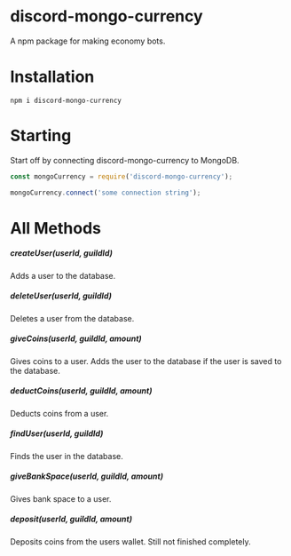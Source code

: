 # discord-mongo-currency
A npm package for making economy bots.

# Installation
```npm i discord-mongo-currency```

# Starting
Start off by connecting discord-mongo-currency to MongoDB.
```js
const mongoCurrency = require('discord-mongo-currency');

mongoCurrency.connect('some connection string');
```

# All Methods
##### createUser(userId, guildId)
Adds a user to the database.

##### deleteUser(userId, guildId)
Deletes a user from the database.

##### giveCoins(userId, guildId, amount)
Gives coins to a user. Adds the user to the database if the user is saved to the database.

##### deductCoins(userId, guildId, amount)
Deducts coins from a user.

##### findUser(userId, guildId)
Finds the user in the database.

##### giveBankSpace(userId, guildId, amount)
Gives bank space to a user.

##### deposit(userId, guildId, amount)
Deposits coins from the users wallet. Still not finished completely.